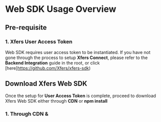 # Web SDK Usage Overview

## Pre-requisite

### 1. Xfers User Access Token

Web SDK requires user access token to be instantiated. If you have not gone through the process to setup **Xfers Connect**, please refer to the **Backend Integration** guide in the root, or click [here]https://github.com/Xfers/xfers-sdk)

## Download Xfers Web SDK

Once the setup for **User Access Token** is complete, proceed to download Xfers Web SDK either through **CDN** or **npm install**

### 1. Through CDN & <script> Tag

Add the following lines into the corresponding HTML file `<head></head>` section:

```html
<link rel="stylesheet" href="https://maxcdn.bootstrapcdn.com/bootstrap/3.3.7/css/bootstrap.min.css" integrity="sha384-BVYiiSIFeK1dGmJRAkycuHAHRg32OmUcww7on3RYdg4Va+PmSTsz/K68vbdEjh4u" crossorigin="anonymous">

<!-- The following files can also be downloaded from the js folder in this repository -->
<script src="https://cdn.jsdelivr.net/gh/Xfers/xfers-sdk@2b10a00db2cb7d7f1c16705c9c424ab7dfa0b1cc/JavaScript/dist/vendors~xfers.bundle.js"></script>
<script src="https://cdn.jsdelivr.net/gh/Xfers/xfers-sdk@2b10a00db2cb7d7f1c16705c9c424ab7dfa0b1cc/JavaScript/dist/xfers.bundle.js"></script>
```

Note that Xfers Web SDK requires a mounting point on a HTML DOM, add the following line into the same HTML file `<body></body>` section:

```html
  <!-- The ID of the DOM element is to be used to instantiate Web SDK later -->
  <!-- Make sure the following line is executed before the instantiation in the next segment -->
  <div id="xfers_elements"></div>
```

Next step, initialize the components by adding the following javascript into the same `<body></body>` section:

```html
<script type="text/javascript">
  
  // Paste your own Xfers User Access Token here
  const accessToken = 'YTB7iKVauTzJ8zyk6cJ4ooTOUGJMG-SYDPxFNFTDs4Z'  
  
  /* Instantiation takes in two parameters:
   * 1st param => mountingElementId: 'xfers_elements'
   * 2nd param => accessToken: e.g. - 'YTB7iKVauTzJ8zyk6cJ4ooTOUGJMG-SYDPxFNFTDs4Z'
   */
  const xfers = new Xfers("xfers_elements", accessToken);
  
  </script>
```

Next step, trigger SDK flows by executing the following command:

```javascript
  const paymentFlowParam = { amount: 3000, currency: 'SGD', orderId: 'AZ03283' }
  xfers.startPaymentFlow(paymentFlowParam);
```

### 2. Through npm, import/export

Install the package through npm or yarn:

```
npm install @xfers/xfers-js-sdk
```

Then import the Xfers UI Elements into your code:
```javascript
import { Xfers } from '@xfers/xfers-js-sdk'
```

## Flows Available

### Verification
* startVerificationFlow (Coming Soon)

### Transaction
* ```startPaymentFlow(paymentParamsObject)```
```
* @param {String} amount - [REQUIRED] The charge amount imposed on user.
* @param {String} currency - [REQUIRED]The currency applied onto the charge amount.
* @param {String} orderId - [REQUIRED] Unique ref no provided by you to prevent double charging, this cannot be repeated
```
---

Payment Flow allows merchant to create a charge on users' Xfers Wallets.

- If there is enough balance, the flow will deduct the fund from users' Xfers Wallets automatically and move it to Merchants' Xfers Wallets.
- If there isn't enough balance, the flow will guide users on how to top-up Xfers Wallets.
- It will also check if transacting users are KYC-verified, if verification is required, it will guide the users to go through Verification process.
---
* startTopUpFlow (Coming Soon)
* startManageBankFlow (Coming Soon)

## Example:
https://cl.ly/81869d7de1b4
